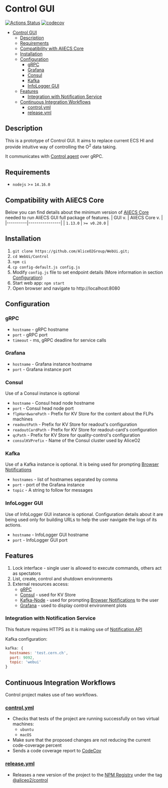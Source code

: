 # Control GUI
[![Actions Status](https://github.com/AliceO2Group/WebUi/workflows/Control/badge.svg)](https://github.com/AliceO2Group/WebUi/actions)
[![codecov](https://codecov.io/gh/AliceO2Group/WebUi/branch/dev/graph/badge.svg?flag=control)](https://codecov.io/gh/AliceO2Group/WebUi)


- [Control GUI](#control-gui)
  - [Description](#description)
  - [Requirements](#requirements)
  - [Compatibility with AliECS Core](#compatibility-with-aliecs-core)
  - [Installation](#installation)
  - [Configuration](#configuration)
    - [gRPC](#grpc)
    - [Grafana](#grafana)
    - [Consul](#consul)
    - [Kafka](#kafka)
    - [InfoLogger GUI](#infologger-gui)
  - [Features](#features)
    - [Integration with Notification Service](#integration-with-notification-service)
  - [Continuous Integration Workflows](#continuous-integration-workflows)
    - [control.yml](#controlyml)
    - [release.yml](#releaseyml)

## Description
This is a prototype of Control GUI. It aims to replace current ECS HI and provide intuitive way of controlling the O<sup>2</sup> data taking.

It communicates with [Control agent](https://github.com/AliceO2Group/Control) over gRPC.

## Requirements
- `nodejs` >= `14.16.0`

## Compatibility with AliECS Core
Below you can find details about the minimum version of [AliECS Core](https://github.com/AliceO2Group/Control) needed to run AliECS GUI full package of features.
| GUI v.   | AliECS Core v. |
|----------|----------------|
| `1.13.0` | `>= v0.20.0`  |

## Installation
1. `git clone https://github.com/AliceO2Group/WebUi.git;`
2. `cd WebUi/Control`
3. `npm ci`
4. `cp config-default.js config.js`
5. Modify `config.js` file to set endpoint details (More information in section [Configuration](#configuration))
6. Start web app: `npm start`
7. Open browser and navigate to http://localhost:8080

## Configuration
### gRPC
* `hostname` - gRPC hostname
* `port` - gRPC port
* `timeout` -  ms, gRPC deadline for service calls

### Grafana
* `hostname` - Grafana instance hostname
* `port` - Grafana instance port

### Consul
Use of a Consul instance is optional
* `hostname` - Consul head node hostname
* `port` - Consul head node port
* `flpHardwarePath` - Prefix for KV Store for the content about the FLPs machines
* `readoutPath` - Prefix for KV Store for readout's configuration
* `readoutCardPath` - Prefix for KV Store for readout-card's configuration
* `qcPath` - Prefix for KV Store for quality-control's configuration
* `consulKVPrefix` - Name of the Consul cluster used by AliceO2
  
### Kafka
Use of a Kafka instance is optional. It is being used for prompting [Browser Notifications](#integration-with-notification-service) 
* `hostnames` - list of hostnames separated by comma
* `port` - port of the Grafana instance
* `topic` - A string to follow for messages

### InfoLogger GUI
Use of InfoLogger GUI instance is optional. Configuration details about it are being used only for building URLs to help the user navigate the logs of its actions.
* `hostname` - InfoLogger GUI hostname
* `port` - InfoLogger GUI port

## Features
1. Lock interface - single user is allowed to execute commands, others act as spectators
2. List, create, control and shutdown environments
3. External resources access:
   * [gRPC](https://grpc.io/)
   * [Consul](https://www.consul.io/) - used for KV Store
   * [Kafka-Node](https://www.npmjs.com/package/kafka-node) - used for prompting [Browser Notifications](#integration-with-notification-service) to the user
   * [Grafana](https://grafana.com/) - used to display control environment plots

### Integration with Notification Service
This feature requires HTTPS as it is making use of [Notification API](https://developer.mozilla.org/en-US/docs/Web/API/notification)

Kafka configuration:
```javascript
kafka: {
  hostnames: 'test.cern.ch',
  port: 9092,
  topic: 'webui'
}
```

## Continuous Integration Workflows
Control project makes use of two workflows.
### [control.yml](./../.github/workflows/control.yml)
* Checks that tests of the project are running successfully on two virtual machines:
  * `ubuntu`
  * `macOS`
* Make sure that the proposed changes are not reducing the current code-coverage percent
* Sends a code coverage report to [CodeCov](https://codecov.io/gh/AliceO2Group/WebUi)

### [release.yml](../.github/workflows/release.yml)
* Releases a new version of the project to the [NPM Registry](npmjs.com/) under the tag [@aliceo2/control](https://www.npmjs.com/package/@aliceo2/control)
